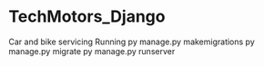 # TechMotors_Django
Car and bike servicing
Running
py manage.py makemigrations
py manage.py migrate
py manage.py runserver
